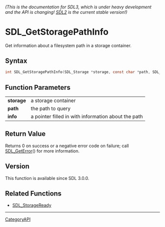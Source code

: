 ###### (This is the documentation for SDL3, which is under heavy development and the API is changing! [SDL2](https://wiki.libsdl.org/SDL2/) is the current stable version!)
# SDL_GetStoragePathInfo

Get information about a filesystem path in a storage container.

## Syntax

```c
int SDL_GetStoragePathInfo(SDL_Storage *storage, const char *path, SDL_PathInfo *info);

```

## Function Parameters

|                 |                                                     |
| --------------- | --------------------------------------------------- |
| **storage**     | a storage container                                 |
| **path**        | the path to query                                   |
| **info**        | a pointer filled in with information about the path |

## Return Value

Returns 0 on success or a negative error code on failure; call
[SDL_GetError](SDL_GetError)() for more information.

## Version

This function is available since SDL 3.0.0.

## Related Functions

* [SDL_StorageReady](SDL_StorageReady)

----
[CategoryAPI](CategoryAPI)

